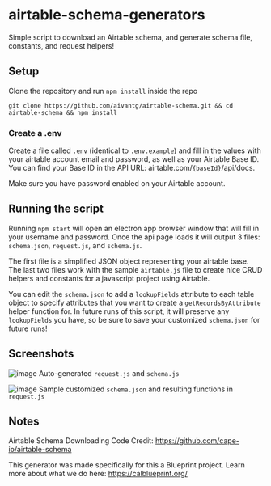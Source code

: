 # airtable-schema-generators

Simple script to download an Airtable schema, and generate schema file, constants, and request helpers!

## Setup

Clone the repository and run `npm install` inside the repo

`git clone https://github.com/aivantg/airtable-schema.git && cd airtable-schema && npm install`

### Create a .env

Create a file called `.env` (identical to `.env.example`) and fill in the values with your airtable account email and password, as well as your Airtable Base ID. You can find your Base ID in the API URL: airtable.com/`{baseId}`/api/docs.

Make sure you have password enabled on your Airtable account.

## Running the script

Running `npm start` will open an electron app browser window that will fill in your username and password. Once the api page loads it will output 3 files: `schema.json`, `request.js`, and `schema.js`.

The first file is a simplified JSON object representing your airtable base. The last two files work with the sample `airtable.js` file to create nice CRUD helpers and constants for a javascript project using Airtable.

You can edit the `schema.json` to add a `lookupFields` attribute to each table object to specify attributes that you want to create a `getRecordsByAttribute` helper function for. In future runs of this script, it will preserve any `lookupFields` you have, so be sure to save your customized `schema.json` for future runs!

## Screenshots

![image](https://user-images.githubusercontent.com/5147486/72138426-7286e780-3352-11ea-8582-f6010de2c390.png)
Auto-generated `request.js` and `schema.js`

![image](https://user-images.githubusercontent.com/5147486/72138470-82063080-3352-11ea-91ab-2dffdd074dd4.png)
Sample customized `schema.json` and resulting functions in `request.js`

## Notes

Airtable Schema Downloading Code Credit: https://github.com/cape-io/airtable-schema

This generator was made specifically for this a Blueprint project. Learn more about what we do here: https://calblueprint.org/
